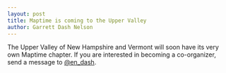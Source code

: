 ```yaml
---
layout: post
title: Maptime is coming to the Upper Valley
author: Garrett Dash Nelson
---
```


The Upper Valley of New Hampshire and Vermont will soon have its very own Maptime chapter. If you are interested in becoming a co-organizer, send a message to [@en_dash](http://www.twitter.com/en_dash).
